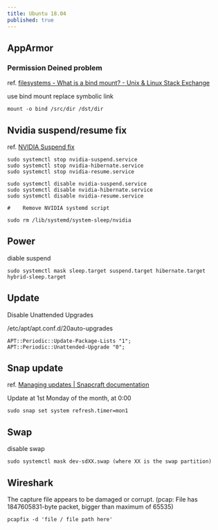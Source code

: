```yaml
---
title: Ubuntu 18.04
published: true
---
```


## AppArmor

### Permission Deined problem

ref. [filesystems - What is a bind mount? - Unix & Linux Stack Exchange](https://unix.stackexchange.com/questions/198590/what-is-a-bind-mount)

use bind mount replace symbolic link

    mount -o bind /src/dir /dst/dir

## Nvidia suspend/resume fix

ref. [NVIDIA Suspend fix](https://gist.github.com/bmcbm/375f14eaa17f88756b4bdbbebbcfd029)

```
sudo systemctl stop nvidia-suspend.service
sudo systemctl stop nvidia-hibernate.service
sudo systemctl stop nvidia-resume.service

sudo systemctl disable nvidia-suspend.service
sudo systemctl disable nvidia-hibernate.service
sudo systemctl disable nvidia-resume.service

#    Remove NVIDIA systemd script

sudo rm /lib/systemd/system-sleep/nvidia
```

## Power

diable suspend

    sudo systemctl mask sleep.target suspend.target hibernate.target hybrid-sleep.target

## Update

Disable Unattended Upgrades

/etc/apt/apt.conf.d/20auto-upgrades

    APT::Periodic::Update-Package-Lists "1";
    APT::Periodic::Unattended-Upgrade "0";

## Snap update
ref. [Managing updates | Snapcraft documentation](https://snapcraft.io/docs/keeping-snaps-up-to-date#heading--refresh-metered)

Update at 1st Monday of the month, at 0:00

    sudo snap set system refresh.timer=mon1

## Swap


disable swap

    sudo systemctl mask dev-sdXX.swap (where XX is the swap partition)

## Wireshark

The capture file appears to be damaged or corrupt. (pcap: File has 1847605831-byte packet, bigger than maximum of 65535)

    pcapfix -d 'file / file path here'

